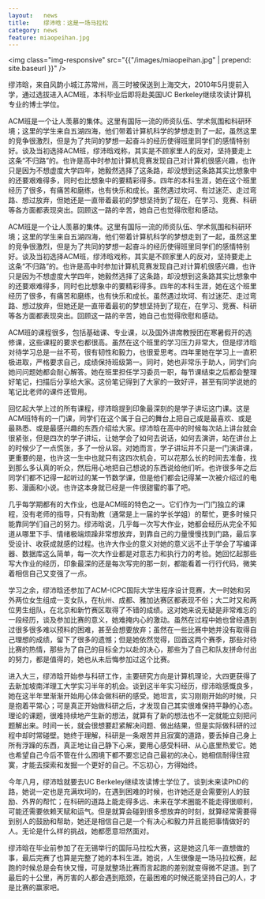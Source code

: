```yaml
---
layout:   news
title:    缪沛晗：这是一场马拉松
category: news
feature: miaopeihan.jpg
---
```


<img class="img-responsive" src="{{"/images/miaopeihan.jpg" | prepend: site.baseurl }}" />

缪沛晗，来自风韵小城江苏常州，高三时被保送到上海交大，2010年5月提前入学，通过选拔进入ACM班，本科毕业后即将赴美国UC Berkeley继续攻读计算机专业的博士学位。 <!--break-->

ACM班是一个让人羡慕的集体。这里有国际一流的师资队伍、学术氛围和科研环境；这里的学生来自五湖四海，他们带着计算机科学的梦想走到了一起，虽然这里的竞争很激烈，但是为了共同的梦想一起奋斗的经历使得班里同学们的感情特别好。谈及当初选择ACM班，缪沛晗戏称，其实是不顾家里人的反对，坚持要走上这条“不归路”的。也许是高中时参加计算机竞赛发现自己对计算机很感兴趣，也许只是因为不想虚度大学四年，她毅然选择了这条路，却没想到这条路其实比想象中的还要艰难得多，同时也比想象中的要精彩得多。四年的本科生涯，她在这个班里经历了很多，有痛苦和磨练，也有快乐和成长。虽然遇过坎坷、有过迷茫、走过弯路、想过放弃，但她还是一直带着最初的梦想坚持到了现在，在学习、竞赛、科研等各方面都表现突出。回顾这一路的辛苦，她自己也觉得欣慰和感动。

ACM班是一个让人羡慕的集体。这里有国际一流的师资队伍、学术氛围和科研环境；这里的学生来自五湖四海，他们带着计算机科学的梦想走到了一起，虽然这里的竞争很激烈，但是为了共同的梦想一起奋斗的经历使得班里同学们的感情特别好。谈及当初选择ACM班，缪沛晗戏称，其实是不顾家里人的反对，坚持要走上这条“不归路”的。也许是高中时参加计算机竞赛发现自己对计算机很感兴趣，也许只是因为不想虚度大学四年，她毅然选择了这条路，却没想到这条路其实比想象中的还要艰难得多，同时也比想象中的要精彩得多。四年的本科生涯，她在这个班里经历了很多，有痛苦和磨练，也有快乐和成长。虽然遇过坎坷、有过迷茫、走过弯路、想过放弃，但她还是一直带着最初的梦想坚持到了现在，在学习、竞赛、科研等各方面都表现突出。回顾这一路的辛苦，她自己也觉得欣慰和感动。

ACM班的课程很多，包括基础课、专业课，以及国外讲席教授团在寒暑假开的选修课，这些课程的要求也都很高。虽然在这个班里的学习压力非常大，但是缪沛晗对待学习总是一丝不苟，很有韧性和毅力，也很爱思考。四年里她在学习上一直积极进取，严格要求自己，成绩保持班级第一。同时，她也非常乐于助人，同学们向她问问题她都会耐心解答。她在班里担任学习委员一职，每节课结束之后都会整理好笔记，扫描后分享给大家。这份笔记得到了大家的一致好评，甚至有同学说她的笔记比老师的课件还管用。

回忆起大学上过的所有课程，缪沛晗提到印象最深刻的是学子讲坛这门课。这是ACM班特有的一门课，同学们在这个属于自己的舞台上把自己或是最喜欢、或是最熟悉、或是最感兴趣的东西介绍给大家。缪沛晗在高中的时候每次站上讲台就会很紧张，但是四次的学子讲坛，让她学会了如何去说话，如何去演讲，站在讲台上的时候少了一点慌张，多了一份从容。对她而言，学子讲坛并不只是一门演讲课，更重要的是，也许这一生中也就只有这四次机会，可以花那么长的时间去准备，找到那么多认真的听众，然后用心地把自己想说的东西说给他们听。也许很多年之后同学们都不记得一起听过的某一节数学课，但是他们都会记得某一次被介绍过的电影、漫画和小说。也许这本身就已经是一件很甜蜜的事了吧。

几乎每学期都有的大作业，也是ACM班的特色之一。它们作为一门门独立的课程，没有老师的指导，只有助教（通常是上一届的学长学姐）的帮忙，更多时候只能靠同学们自己的努力。缪沛晗说，几乎每一次写大作业，她都会经历从完全不知道从哪里下手、情绪极端烦躁非常想放弃，到靠自己的力量慢慢找到门路，最后享受设计、收获成就感的过程。也许大作业的意义对她的意义远不止于学会了写编译器、数据库这么简单，每一次大作业都是对意志力和执行力的考验。她回忆起那些写大作业的经历，印象最深的还是每次写完的那一刻，都能看着一行行代码，微笑着相信自己又变强了一点。

学习之余，缪沛晗还参加了ACM-ICPC国际大学生程序设计竞赛，大一时她和另外两位女生组成一支女队，在杭州、成都、雅加达赛区都表现不俗；大二时又和两位男生组队，在北京和新竹赛区取得了不错的成绩。这对她来说无疑是非常难忘的一段经历，谈及参加比赛的意义，她难掩内心的激动。虽然在过程中她也曾经遇到过很多很多难以预料的困难，甚至会想要放弃；虽然在一些比赛中她并没有取得自己理想的成绩，留下了很多的遗憾；但是她依然觉得，回首这两个赛季，那些对待比赛的热情，那些为了自己的目标全力以赴的决心，那些为了自己和队友拼命付出的努力，都是值得的，她也从未后悔参加过这个比赛。

进入大三，缪沛晗开始参与科研工作，主要研究方向是计算机理论，大四更获得了去新加坡南洋理工大学实习半年的机会。谈到这半年实习经历，缪沛晗感慨良多，她在这半年里渐渐开始用心体会做科研的感受。她坦言，实习刚刚开始的时候，只是抱着平常心；可是真正开始做科研之后，才发现自己其实很难保持平静的心态。理论的课题，很难持续地产生新的想法，就算有了新的想法也不一定就能立刻把问题解出来。时间一长，就会很想要赶紧解决问题、做出结果，但是实际做科研的过程中却时常碰壁。她终于理解，科研是一条艰苦并且寂寞的道路，要丢掉自己身上所有浮躁的东西，真正地让自己静下心来，要用心感受科研、从心底里热爱它。她也希望自己今后不管在什么困境下都不要忘记自己最初的决心，她相信耐得住寂寞，才能去探索和发掘一个更好的自己。不忘初心，方得始终。

今年八月，缪沛晗就要去UC Berkeley继续攻读博士学位了。谈到未来读PhD的路，她说一定也是充满坎坷的，在遇到困难的时候，也许她还是会需要别人的鼓励、外界的帮忙；在科研的道路上能走得多远、未来在学术圈能不能走得很顺利，可能还需要依赖天赋和运气。但是就算会碰到很多想放弃的时刻，就算经常需要得到别人的鼓励和帮助，她还是相信自己是一个有决心和毅力并且能把事情做好的人。无论是什么样的挑战，她都愿意坦然面对。

缪沛晗在毕业前参加了在无锡举行的国际马拉松大赛，这是她这几年一直想做的事，最后完赛了也算是完整了她的本科生涯。她说，人生很像是一场马拉松赛，起跑的时候总是会有快又慢，可是就整场比赛而言起跑的差别就变得微不足道。到了最后的十公里，再厉害的人都会遇到瓶颈，在最困难的时候还能坚持自己的人，才是比赛的赢家吧。

